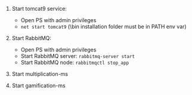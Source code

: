 1. Start tomcat9 service:
    - Open PS with admin privileges
    - ```net start tomcat9``` (\bin installation folder must be in PATH env var)

2. Start RabbitMQ:
    - Open PS with admin privileges
    - Start RabbitMQ server: ```rabbitmq-server start```
    - Start RabbitMQ node: ```rabbitmqctl stop_app```

3. Start multiplication-ms
4. Start gamification-ms